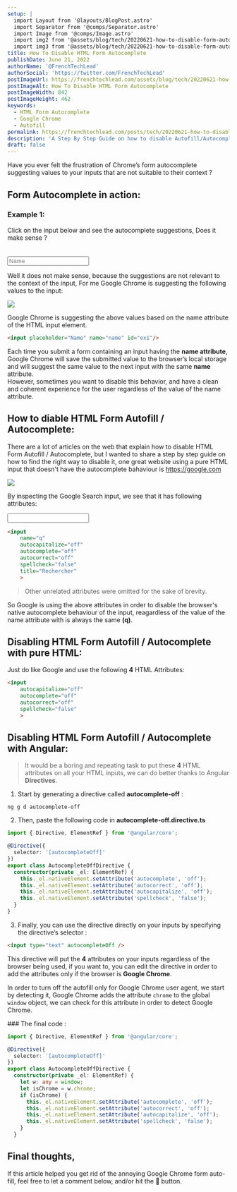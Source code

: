 ```yaml
---
setup: |
  import Layout from '@layouts/BlogPost.astro'
  import Separator from '@comps/Separator.astro'
  import Image from '@comps/Image.astro'
  import img2 from '@assets/blog/tech/20220621-how-to-disable-form-autocomplete/2.png'
  import img3 from '@assets/blog/tech/20220621-how-to-disable-form-autocomplete/3.png'
title: How To Disable HTML Form Autocomplete
publishDate: June 21, 2022
authorName: '@FrenchTechLead'
authorSocial: 'https://twitter.com/FrenchTechLead'
postImageUrl: https://frenchtechlead.com/assets/blog/tech/20220621-how-to-disable-form-autocomplete/0.png
postImageAlt: How To Disable HTML Form Autocomplete
postImageWidth: 842
postImageHeight: 462
keywords:
  - HTML Form Autocomplete
  - Google Chrome
  - Autofill
permalink: https://frenchtechlead.com/posts/tech/20220621-how-to-disable-form-autocomplete/
description: 'A Step By Step Guide on how to disable Autofill/Autocomplete HTML Forms with pure HTML and Angular.'
draft: false
---
```


Have you ever felt the frustration of Chrome’s form autocomplete suggesting values to your inputs that are not suitable to their context ?


<Separator/>

## Form Autocomplete in action:

### Example 1:

<label for="ex1">Click on the input below and see the autocomplete suggestions, Does it make sense ?</label><br/>

<input style="margin-top:20px;" placeholder="Name" name="name" id="ex1"/>

Well it does not make sense, because the suggestions are not relevant to the context of the input, For me Google Chrome is suggesting the following values to the input:

<Image w="385" h="339" src={img2} t="Input Autocomplete example" solo="true" />

Google Chrome is suggesting the above values based on the name attribute of the HTML input element.

```html
<input placeholder="Name" name="name" id="ex1"/>
```
Each time you submit a form containing an input having the **name attribute**, Google Chrome will save the submitted value to the browser’s local storage and will suggest the same value to the next input with the same **name** attribute.  
However, sometimes you want to disable this behavior, and have a clean and coherent experience for the user regardless of the value of the name attribute.

<Separator/>


## How to diable HTML Form Autofill / Autocomplete:
There are a lot of articles on the web that explain how to disable HTML Form Autofill / Autocomplete, but I wanted to share a step by step guide on how to find the right way to disable it, one great website using a pure HTML input that doesn't have the autocomplete bahaviour is https://google.com


<Image w="1110" h="492" src={img3} t="Google Search input" solo="true" />

By inspecting the Google Search input, we see that it has following attributes:

<input 
    name="name"
    autocapitalize="off"
    autocomplete="off"
    autocorrect="off"
    spellcheck="false"
    title="Rechercher"
    >

```html
<input 
    name="q"
    autocapitalize="off"
    autocomplete="off"
    autocorrect="off"
    spellcheck="false"
    title="Rechercher"
    >
```
> Other unrelated attributes were omitted for the sake of brevity.

So Google is using the above attributes in order to disable the browser's native autocomplete behaviour of the input, reagardless of the value of the name attribute with is always the same **(q)**.

<Separator/>

## Disabling HTML Form Autofill / Autocomplete with pure HTML:
Just do like Google and use the following **4** HTML Attributes:
```html
<input 
    autocapitalize="off"
    autocomplete="off"
    autocorrect="off"
    spellcheck="false"
    >
```

<Separator/>

## Disabling HTML Form Autofill / Autocomplete with Angular:
> It would be a boring and repeating task to put these **4** HTML attributes on all your HTML inputs, we can do better thanks to Angular **Directives**.

1. Start by generating a directive called **autocomplete-off** :
```
ng g d autocomplete-off
```
2. Then, paste the following code in **autocomplete-off.directive.ts**

```ts
import { Directive, ElementRef } from '@angular/core';

@Directive({
  selector: '[autocompleteOff]'
})
export class AutocompleteOffDirective {
  constructor(private _el: ElementRef) {
    this._el.nativeElement.setAttribute('autocomplete', 'off');
    this._el.nativeElement.setAttribute('autocorrect', 'off');
    this._el.nativeElement.setAttribute('autocapitalize', 'off');
    this._el.nativeElement.setAttribute('spellcheck', 'false');
  }
}
```
3. Finally, you can use the directive directly on your inputs by specifying the directive’s selector :
```html
<input type="text" autocompleteOff />
```

This directive will put the **4** attributes on your inputs regardless of the browser being used, if you want to, you can edit the directive in order to add the attributes only if the browser is **Google Chrome**.

In order to turn off the autofill only for Google Chrome user agent, we start by detecting it, Google Chrome adds the attribute `chrome` to the global `window` object, we can check for this attribute in order to detect Google Chrome.

### The final code :
```ts
import { Directive, ElementRef } from '@angular/core';

@Directive({
  selector: '[autocompleteOff]'
})
export class AutocompleteOffDirective {
  constructor(private _el: ElementRef) {
    let w: any = window;
    let isChrome = w.chrome;
    if (isChrome) {
      this._el.nativeElement.setAttribute('autocomplete', 'off');
      this._el.nativeElement.setAttribute('autocorrect', 'off');
      this._el.nativeElement.setAttribute('autocapitalize', 'off');
      this._el.nativeElement.setAttribute('spellcheck', 'false');
    }
  }
```

<Separator/>

Final thoughts,
----
If this article helped you get rid of the annoying Google Chrome form auto-fill, feel free to let a comment below, and/or hit the 👏 button.